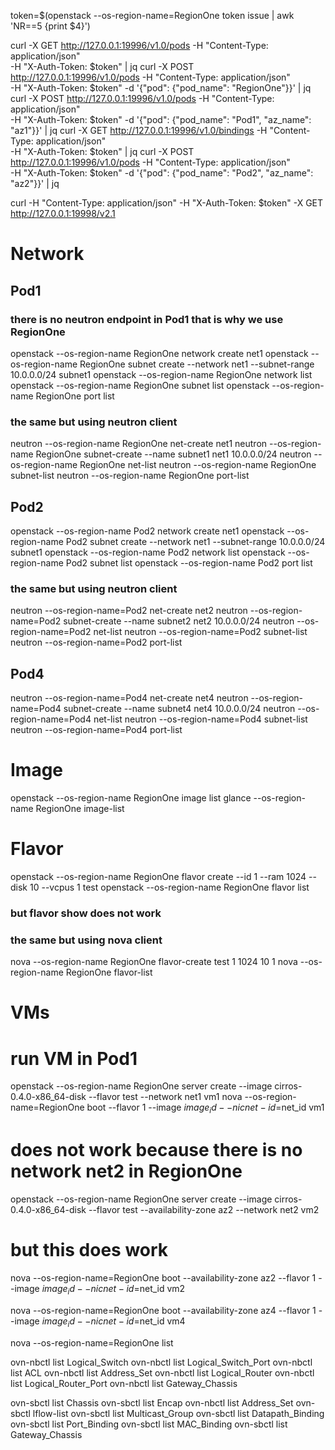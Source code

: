 
token=$(openstack --os-region-name=RegionOne token issue | awk 'NR==5 {print $4}')

curl -X GET http://127.0.0.1:19996/v1.0/pods -H "Content-Type: application/json" \
  -H "X-Auth-Token: $token" | jq
curl -X POST http://127.0.0.1:19996/v1.0/pods -H "Content-Type: application/json" \
  -H "X-Auth-Token: $token" -d '{"pod": {"pod_name": "RegionOne"}}' | jq
curl -X POST http://127.0.0.1:19996/v1.0/pods -H "Content-Type: application/json" \
  -H "X-Auth-Token: $token" -d '{"pod": {"pod_name": "Pod1", "az_name": "az1"}}' | jq
curl -X GET http://127.0.0.1:19996/v1.0/bindings -H "Content-Type: application/json" \
  -H "X-Auth-Token: $token" | jq
curl -X POST http://127.0.0.1:19996/v1.0/pods -H "Content-Type: application/json" \
  -H "X-Auth-Token: $token" -d '{"pod": {"pod_name": "Pod2", "az_name": "az2"}}' | jq


curl -H "Content-Type: application/json" -H "X-Auth-Token: $token" -X GET http://127.0.0.1:19998/v2.1

# Network

## Pod1

### there is no neutron endpoint in Pod1 that is why we use RegionOne
openstack --os-region-name RegionOne network create net1
openstack --os-region-name RegionOne subnet create --network net1 --subnet-range 10.0.0.0/24 subnet1
openstack --os-region-name RegionOne network list
openstack --os-region-name RegionOne subnet list
openstack --os-region-name RegionOne port list

### the same but using neutron client
neutron --os-region-name RegionOne net-create net1
neutron --os-region-name RegionOne subnet-create --name subnet1 net1 10.0.0.0/24
neutron --os-region-name RegionOne net-list
neutron --os-region-name RegionOne subnet-list
neutron --os-region-name RegionOne port-list

## Pod2
openstack --os-region-name Pod2 network create net1
openstack --os-region-name Pod2 subnet create --network net1 --subnet-range 10.0.0.0/24 subnet1
openstack --os-region-name Pod2 network list
openstack --os-region-name Pod2 subnet list
openstack --os-region-name Pod2 port list

### the same but using neutron client
neutron --os-region-name=Pod2 net-create net2
neutron --os-region-name=Pod2 subnet-create --name subnet2 net2 10.0.0.0/24
neutron --os-region-name=Pod2 net-list
neutron --os-region-name=Pod2 subnet-list
neutron --os-region-name=Pod2 port-list

## Pod4
neutron --os-region-name=Pod4 net-create net4
neutron --os-region-name=Pod4 subnet-create --name subnet4 net4 10.0.0.0/24
neutron --os-region-name=Pod4 net-list
neutron --os-region-name=Pod4 subnet-list
neutron --os-region-name=Pod4 port-list

# Image
openstack --os-region-name RegionOne image list
glance --os-region-name RegionOne image-list

# Flavor
openstack --os-region-name RegionOne flavor create --id 1 --ram 1024 --disk 10 --vcpus 1 test
openstack --os-region-name RegionOne flavor list
### but flavor show does not work

### the same but using nova client
nova --os-region-name RegionOne flavor-create test 1 1024 10 1
nova --os-region-name RegionOne flavor-list

# VMs
# run VM in Pod1
openstack --os-region-name RegionOne server create --image cirros-0.4.0-x86_64-disk --flavor test --network net1 vm1
nova --os-region-name=RegionOne boot --flavor 1 --image $image_id --nic net-id=$net_id vm1

# does not work because there is no network net2 in RegionOne
openstack --os-region-name RegionOne server create --image cirros-0.4.0-x86_64-disk --flavor test --availability-zone az2 --network net2 vm2
# but this does work
nova --os-region-name=RegionOne boot --availability-zone az2 --flavor 1 --image $image_id --nic net-id=$net_id vm2

nova --os-region-name=RegionOne boot --availability-zone az4 --flavor 1 --image $image_id --nic net-id=$net_id vm4

nova --os-region-name=RegionOne list




ovn-nbctl list Logical_Switch
ovn-nbctl list Logical_Switch_Port
ovn-nbctl list ACL
ovn-nbctl list Address_Set
ovn-nbctl list Logical_Router
ovn-nbctl list Logical_Router_Port
ovn-nbctl list Gateway_Chassis

ovn-sbctl list Chassis
ovn-sbctl list Encap
ovn-nbctl list Address_Set
ovn-sbctl lflow-list
ovn-sbctl list Multicast_Group
ovn-sbctl list Datapath_Binding
ovn-sbctl list Port_Binding
ovn-sbctl list MAC_Binding
ovn-sbctl list Gateway_Chassis
